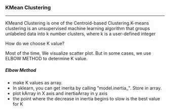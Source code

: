 <h3>KMean Clustering</h3>
<hr>
<p>KMeand Clustering is one of the Centroid-based Clustering.K-means clustering is an unsupervised machine learning algorithm that groups unlabeled data into k number clusters, where k is a user-defined integer</p>

<span>How do we choose K value?</span>
<p>Most of the time, We visualize scatter plot. But in some cases, we use ELBOW METHOD to determine K value.</p>

<h5>Elbow Method</h5>
<ul>
    <li>make K values as array.</li>
    <li>In sklearn, you can get inerita by calling "model.inertia_". Store in array.</li>
    <li>plot kArray in X axis and inertiaArray in y axis</li>
    <li>the point where the decrease in inertia begins to slow is the best value for K</li>
</ui>
